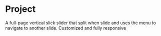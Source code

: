 # Project
A full-page vertical slick slider that split when slide and uses the menu to navigate to another slide. Customized and fully responsive 
